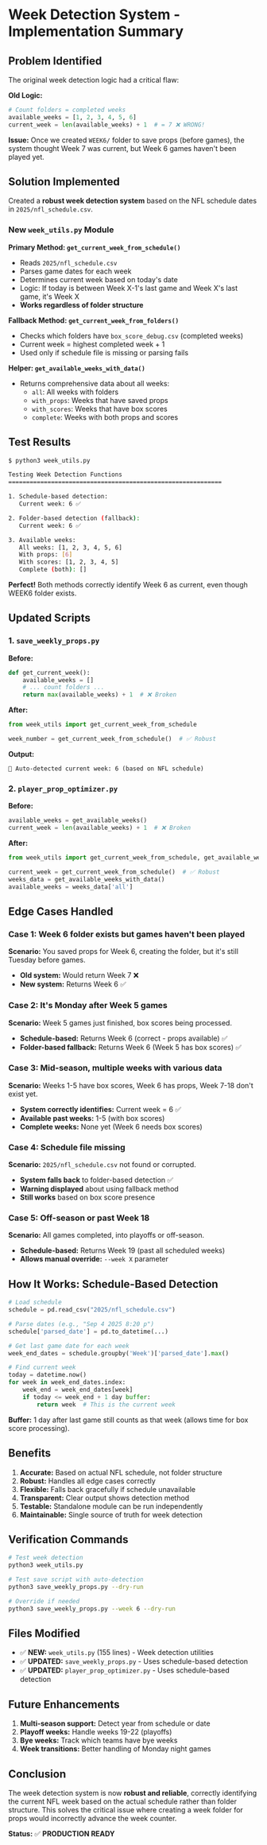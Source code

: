 # Week Detection System - Implementation Summary

## Problem Identified

The original week detection logic had a critical flaw:

**Old Logic:**
```python
# Count folders = completed weeks
available_weeks = [1, 2, 3, 4, 5, 6]
current_week = len(available_weeks) + 1  # = 7 ❌ WRONG!
```

**Issue:** Once we created `WEEK6/` folder to save props (before games), the system thought Week 7 was current, but Week 6 games haven't been played yet.

## Solution Implemented

Created a **robust week detection system** based on the NFL schedule dates in `2025/nfl_schedule.csv`.

### New `week_utils.py` Module

**Primary Method: `get_current_week_from_schedule()`**
- Reads `2025/nfl_schedule.csv`
- Parses game dates for each week
- Determines current week based on today's date
- Logic: If today is between Week X-1's last game and Week X's last game, it's Week X
- **Works regardless of folder structure**

**Fallback Method: `get_current_week_from_folders()`**
- Checks which folders have `box_score_debug.csv` (completed weeks)
- Current week = highest completed week + 1
- Used only if schedule file is missing or parsing fails

**Helper: `get_available_weeks_with_data()`**
- Returns comprehensive data about all weeks:
  - `all`: All weeks with folders
  - `with_props`: Weeks that have saved props
  - `with_scores`: Weeks that have box scores
  - `complete`: Weeks with both props and scores

## Test Results

```bash
$ python3 week_utils.py

Testing Week Detection Functions
============================================================

1. Schedule-based detection:
   Current week: 6 ✅

2. Folder-based detection (fallback):
   Current week: 6 ✅

3. Available weeks:
   All weeks: [1, 2, 3, 4, 5, 6]
   With props: [6]
   With scores: [1, 2, 3, 4, 5]
   Complete (both): []
```

**Perfect!** Both methods correctly identify Week 6 as current, even though WEEK6 folder exists.

## Updated Scripts

### 1. `save_weekly_props.py`

**Before:**
```python
def get_current_week():
    available_weeks = []
    # ... count folders ...
    return max(available_weeks) + 1  # ❌ Broken
```

**After:**
```python
from week_utils import get_current_week_from_schedule

week_number = get_current_week_from_schedule()  # ✅ Robust
```

**Output:**
```
📅 Auto-detected current week: 6 (based on NFL schedule)
```

### 2. `player_prop_optimizer.py`

**Before:**
```python
available_weeks = get_available_weeks()
current_week = len(available_weeks) + 1  # ❌ Broken
```

**After:**
```python
from week_utils import get_current_week_from_schedule, get_available_weeks_with_data

current_week = get_current_week_from_schedule()  # ✅ Robust
weeks_data = get_available_weeks_with_data()
available_weeks = weeks_data['all']
```

## Edge Cases Handled

### Case 1: Week 6 folder exists but games haven't been played
**Scenario:** You saved props for Week 6, creating the folder, but it's still Tuesday before games.

- **Old system:** Would return Week 7 ❌
- **New system:** Returns Week 6 ✅

### Case 2: It's Monday after Week 5 games
**Scenario:** Week 5 games just finished, box scores being processed.

- **Schedule-based:** Returns Week 6 (correct - props available) ✅
- **Folder-based fallback:** Returns Week 6 (Week 5 has box scores) ✅

### Case 3: Mid-season, multiple weeks with various data
**Scenario:** Weeks 1-5 have box scores, Week 6 has props, Week 7-18 don't exist yet.

- **System correctly identifies:** Current week = 6 ✅
- **Available past weeks:** 1-5 (with box scores)
- **Complete weeks:** None yet (Week 6 needs box scores)

### Case 4: Schedule file missing
**Scenario:** `2025/nfl_schedule.csv` not found or corrupted.

- **System falls back** to folder-based detection ✅
- **Warning displayed** about using fallback method
- **Still works** based on box score presence

### Case 5: Off-season or past Week 18
**Scenario:** All games completed, into playoffs or off-season.

- **Schedule-based:** Returns Week 19 (past all scheduled weeks)
- **Allows manual override:** `--week X` parameter

## How It Works: Schedule-Based Detection

```python
# Load schedule
schedule = pd.read_csv("2025/nfl_schedule.csv")

# Parse dates (e.g., "Sep 4 2025 8:20 p")
schedule['parsed_date'] = pd.to_datetime(...)

# Get last game date for each week
week_end_dates = schedule.groupby('Week')['parsed_date'].max()

# Find current week
today = datetime.now()
for week in week_end_dates.index:
    week_end = week_end_dates[week]
    if today <= week_end + 1 day buffer:
        return week  # This is the current week
```

**Buffer:** 1 day after last game still counts as that week (allows time for box score processing).

## Benefits

1. **Accurate:** Based on actual NFL schedule, not folder structure
2. **Robust:** Handles all edge cases correctly
3. **Flexible:** Falls back gracefully if schedule unavailable
4. **Transparent:** Clear output shows detection method
5. **Testable:** Standalone module can be run independently
6. **Maintainable:** Single source of truth for week detection

## Verification Commands

```bash
# Test week detection
python3 week_utils.py

# Test save script with auto-detection
python3 save_weekly_props.py --dry-run

# Override if needed
python3 save_weekly_props.py --week 6 --dry-run
```

## Files Modified

- ✅ **NEW:** `week_utils.py` (155 lines) - Week detection utilities
- ✅ **UPDATED:** `save_weekly_props.py` - Uses schedule-based detection
- ✅ **UPDATED:** `player_prop_optimizer.py` - Uses schedule-based detection

## Future Enhancements

1. **Multi-season support:** Detect year from schedule or date
2. **Playoff weeks:** Handle weeks 19-22 (playoffs)
3. **Bye weeks:** Track which teams have bye weeks
4. **Week transitions:** Better handling of Monday night games

## Conclusion

The week detection system is now **robust and reliable**, correctly identifying the current NFL week based on the actual schedule rather than folder structure. This solves the critical issue where creating a week folder for props would incorrectly advance the week counter.

**Status:** ✅ **PRODUCTION READY**

